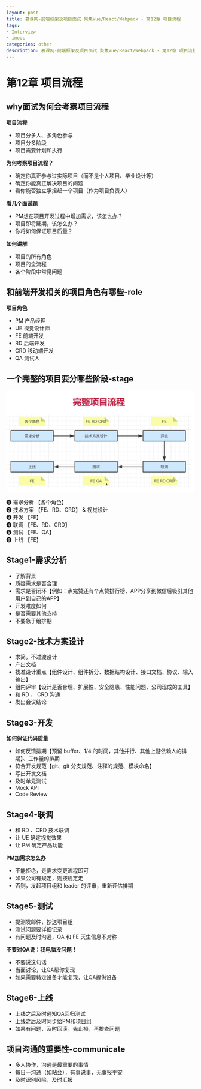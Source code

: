 ```yaml
---
layout: post
title: 慕课网-前端框架及项目面试 聚焦Vue/React/Webpack - 第12章 项目流程
tags:
- Interview
- imooc
categories: other
description: 慕课网-前端框架及项目面试 聚焦Vue/React/Webpack - 第12章 项目流程
---
```


# 第12章 项目流程

## why面试为何会考察项目流程

**项目流程**

- 项目分多人、多角色参与  
- 项目分多阶段  
- 项目需要计划和执行  


**为何考察项目流程？**

- 确定你真正参与过实际项目（而不是个人项目、毕业设计等）  
- 确定你能真正解决项目的问题  
- 看你能否独立承担起一个项目（作为项目负责人）  

**看几个面试题**

- PM想在项目开发过程中增加需求，该怎么办？  
- 项目即将延期，该怎么办？  
- 你将如何保证项目质量？  

**如何讲解**

- 项目的所有角色  
- 项目的全流程  
- 各个阶段中常见问题  

## 和前端开发相关的项目角色有哪些-role

**项目角色**

- PM 产品经理  
- UE 视觉设计师  
- FE 前端开发  
- RD 后端开发  
- CRD 移动端开发  
- QA 测试人  


## 一个完整的项目要分哪些阶段-stage

<div class="rd">
    <img src="/assets/images/2020/7-8-9/8-29-1.png" alt="">
</div>

❶ 需求分析 【各个角色】  
❷ 技术方案 【FE、RD、CRD】 & 视觉设计  
❸ 开发 【FE】  
❹ 联调 【FE、RD、CRD】  
❺ 测试 【FE、QA】  
❻ 上线 【FE】  

## **Stage1-需求分析**

- 了解背景  
- 质疑需求是否合理  
- 需求是否闭环【例如：点完赞还有个点赞排行榜、APP分享到微信后吸引其他用户到自己的APP】  
- 开发难度如何  
- 是否需要其他支持  
- 不要急于给排期  

## **Stage2-技术方案设计**

- 求简，不过渡设计  
- 产出文档  
- 找准设计重点【组件设计、组件拆分、数据结构设计、接口文档、协议、输入输出】  
- 组内评审【设计是否合理、扩展性、安全隐患、性能问题、公司现成的工具】  
- 和 RD 、 CRD 沟通  
- 发出会议结论  

## **Stage3-开发**

**如何保证代码质量**

- 如何反馈排期【预留 buffer、1/4 的时间，其他并行、其他上游依赖人的排期】、工作量的排期  
- 符合开发规范【git、git 分支规范、注释的规范、模块命名】  
- 写出开发文档  
- 及时单元测试  
- Mock API  
- Code Review  

## **Stage4-联调**

- 和 RD 、CRD 技术联调  
- 让 UE 确定视觉效果  
- 让 PM 确定产品功能  


**PM加需求怎么办**

- 不能拒绝，走需求变更流程即可  
- 如果公司有规定，则按规定走  
- 否则，发起项目组和 leader 的评审，重新评估排期  

## **Stage5-测试**

- 提测发邮件，抄送项目组  
- 测试问题要详细记录  
- 有问题及时沟通，QA 和 FE 天生信息不对称  

**不要对QA说：我电脑没问题！**

- 不要说这句话  
- 当面讨论，让QA帮你复现  
- 如果需要特定设备才能复现，让QA提供设备  

## **Stage6-上线**

- 上线之后及时通知QA回归测试  
- 上线之后及时同步给PM和项目组  
- 如果有问题，及时回滚。先止损，再排查问题  

## 项目沟通的重要性-communicate

- 多人协作，沟通是最重要的事情  
- 每日一沟通（如站会），有事说事，无事报平安  
- 及时识别风险，及时汇报  



